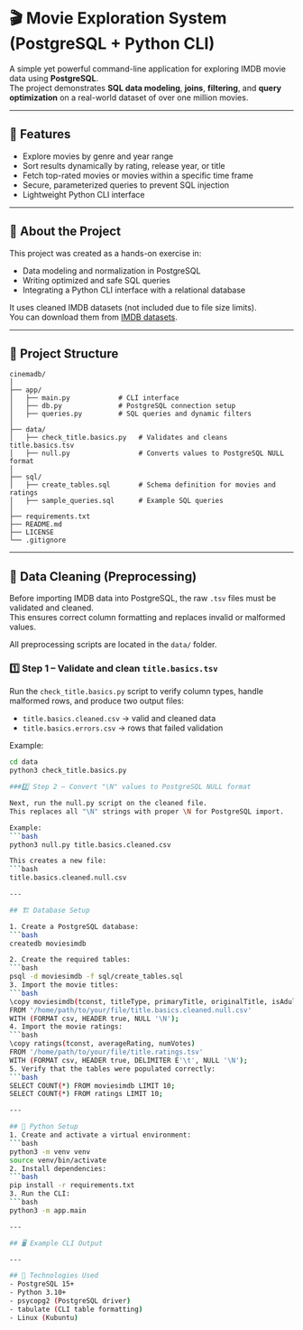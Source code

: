 # 🎬 Movie Exploration System (PostgreSQL + Python CLI)

A simple yet powerful command-line application for exploring IMDB movie data using **PostgreSQL**.  
The project demonstrates **SQL data modeling**, **joins**, **filtering**, and **query optimization** on a real-world dataset of over one million movies.

---

## 🚀 Features

- Explore movies by genre and year range  
- Sort results dynamically by rating, release year, or title  
- Fetch top-rated movies or movies within a specific time frame  
- Secure, parameterized queries to prevent SQL injection  
- Lightweight Python CLI interface  

---

## 🧩 About the Project

This project was created as a hands-on exercise in:
- Data modeling and normalization in PostgreSQL  
- Writing optimized and safe SQL queries  
- Integrating a Python CLI interface with a relational database  

It uses cleaned IMDB datasets (not included due to file size limits).  
You can download them from [IMDB datasets](https://datasets.imdbws.com/).

---

## 🧱 Project Structure

```plaintext
cinemadb/
│
├── app/
│   ├── main.py            # CLI interface
│   ├── db.py              # PostgreSQL connection setup
│   ├── queries.py         # SQL queries and dynamic filters
│
├── data/
│   ├── check_title.basics.py   # Validates and cleans title.basics.tsv
│   ├── null.py                 # Converts values to PostgreSQL NULL format
│
├── sql/
│   ├── create_tables.sql       # Schema definition for movies and ratings
│   ├── sample_queries.sql      # Example SQL queries
│
├── requirements.txt
├── README.md
├── LICENSE
└── .gitignore
```
---

## 🧼 Data Cleaning (Preprocessing)

Before importing IMDB data into PostgreSQL, the raw `.tsv` files must be validated and cleaned.  
This ensures correct column formatting and replaces invalid or malformed values.

All preprocessing scripts are located in the `data/` folder.

### 1️⃣ Step 1 – Validate and clean `title.basics.tsv`

Run the `check_title.basics.py` script to verify column types, handle malformed rows, and produce two output files:
- `title.basics.cleaned.csv` → valid and cleaned data  
- `title.basics.errors.csv` → rows that failed validation

Example:
   ```bash
   cd data
   python3 check_title.basics.py

###2️⃣ Step 2 – Convert "\N" values to PostgreSQL NULL format

Next, run the null.py script on the cleaned file.
This replaces all "\N" strings with proper \N for PostgreSQL import.

Example:
   ```bash
   python3 null.py title.basics.cleaned.csv

This creates a new file:
   ```bash
   title.basics.cleaned.null.csv

---

## 🏗️ Database Setup

1. Create a PostgreSQL database:
   ```bash
   createdb moviesimdb

2. Create the required tables:
   ```bash
   psql -d moviesimdb -f sql/create_tables.sql
3. Import the movie titles:
   ```bash
   \copy moviesimdb(tconst, titleType, primaryTitle, originalTitle, isAdult, startYear, endYear, runtimeMinutes, genres) 
   FROM '/home/path/to/your/file/title.basics.cleaned.null.csv' 
   WITH (FORMAT csv, HEADER true, NULL '\N');
4. Import the movie ratings:
   ```bash
   \copy ratings(tconst, averageRating, numVotes) 
   FROM '/home/path/to/your/file/title.ratings.tsv' 
   WITH (FORMAT csv, HEADER true, DELIMITER E'\t', NULL '\N');
5. Verify that the tables were populated correctly:
   ```bash
   SELECT COUNT(*) FROM moviesimdb LIMIT 10;
   SELECT COUNT(*) FROM ratings LIMIT 10;

---

## 🐍 Python Setup
1. Create and activate a virtual environment:
   ```bash
   python3 -m venv venv
   source venv/bin/activate
2. Install dependencies:
   ```bash
   pip install -r requirements.txt
3. Run the CLI:
   ```bash
   python3 -m app.main

---

## 🖥️ Example CLI Output

---

## 🧰 Technologies Used
- PostgreSQL 15+
- Python 3.10+
- psycopg2 (PostgreSQL driver)
- tabulate (CLI table formatting)
- Linux (Kubuntu)

